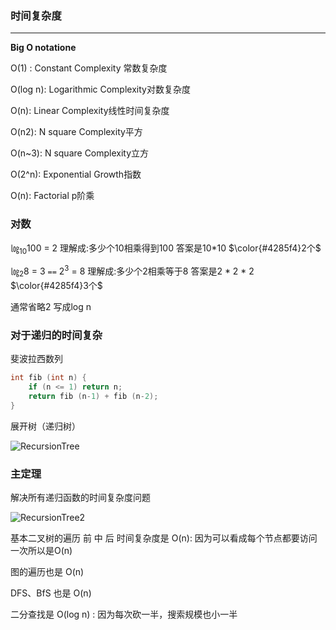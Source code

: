 ### 时间复杂度
--------

**Big O notatione**

O(1) : Constant Complexity 常数复杂度

O(log n): Logarithmic Complexity对数复杂度

O(n): Linear Complexity线性时间复杂度

O(n2): N square Complexity平方

O(n~3): N square Complexity立方

O(2^n): Exponential Growth指数

O(n): Factorial p阶乘
### 对数
㏒<sub>10</sub>100 = 2 理解成:多少个10相乘得到100 答案是10*10 $\color{#4285f4}2个$

㏒<sub>2</sub>8 = 3 `==` 2<sup>3</sup> = 8 理解成:多少个2相乘等于8 答案是2 * 2 * 2 $\color{#4285f4}3个$

通常省略2 写成log n
### 对于递归的时间复杂
斐波拉西数列
```c++
int fib (int n) {
    if (n <= 1) return n;
    return fib (n-1) + fib (n-2);
}
```
展开树（递归树）

![RecursionTree](../pic/RecursionTree.png) 

### 主定理
解决所有递归函数的时间复杂度问题

![RecursionTree2](../pic/RecursionTree2.png) 

基本二叉树的遍历 前 中 后 时间复杂度是 O(n): 因为可以看成每个节点都要访问一次所以是O(n)

图的遍历也是 O(n) 

DFS、BfS 也是 O(n)

二分查找是 O(log n) : 因为每次砍一半，搜索规模也小一半
